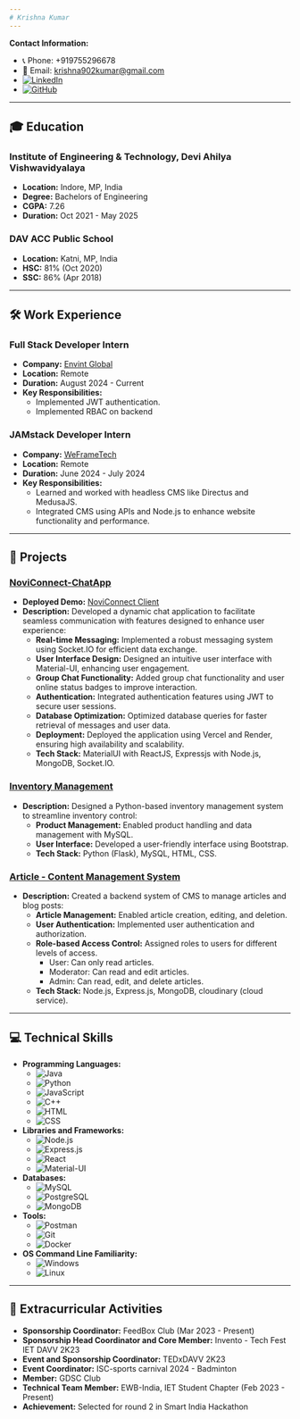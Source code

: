 ```yaml
---
# Krishna Kumar
---
```


**Contact Information:**
- 📞 Phone: +919755296678
- 📧 Email: [krishna902kumar@gmail.com](mailto:krishna902kumar@gmail.com)
- [![LinkedIn](https://img.shields.io/badge/-LinkedIn-0077B5?style=flat&logo=LinkedIn&logoColor=white)](https://www.linkedin.com/in/krishna-kumar-975b25186)
- [![GitHub](https://img.shields.io/badge/-GitHub-181717?style=flat&logo=github&logoColor=white)](https://github.com/009-KumarJi)

---

## 🎓 Education
### Institute of Engineering & Technology, Devi Ahilya Vishwavidyalaya
- **Location:** Indore, MP, India
- **Degree:** Bachelors of Engineering
- **CGPA:** 7.26
- **Duration:** Oct 2021 - May 2025

### DAV ACC Public School
- **Location:** Katni, MP, India
- **HSC:** 81% (Oct 2020)
- **SSC:** 86% (Apr 2018)

---

## 🛠️ Work Experience
### Full Stack Developer Intern
- **Company:** [Envint Global](https://envintglobal.com/)
- **Location:** Remote
- **Duration:** August 2024 - Current
- **Key Responsibilities:**
  - Implemented JWT authentication.
  - Implemented RBAC on backend

### JAMstack Developer Intern
- **Company:** [WeFrameTech](https://www.weframetech.com/)
- **Location:** Remote
- **Duration:** June 2024 - July 2024
- **Key Responsibilities:**
  - Learned and worked with headless CMS like Directus and MedusaJS.
  - Integrated CMS using APIs and Node.js to enhance website functionality and performance.

---

## 🚀 Projects
### [NoviConnect-ChatApp](https://github.com/009-KumarJi/NoviConnect) 
- **Deployed Demo:** [NoviConnect Client](https://noviconnect-client.vercel.app/)
- **Description:** Developed a dynamic chat application to facilitate seamless communication with features designed to enhance user experience:
  - **Real-time Messaging:** Implemented a robust messaging system using Socket.IO for efficient data exchange.
  - **User Interface Design:** Designed an intuitive user interface with Material-UI, enhancing user engagement.
  - **Group Chat Functionality:** Added group chat functionality and user online status badges to improve interaction.
  - **Authentication:** Integrated authentication features using JWT to secure user sessions.
  - **Database Optimization:** Optimized database queries for faster retrieval of messages and user data.
  - **Deployment:** Deployed the application using Vercel and Render, ensuring high availability and scalability.
  - **Tech Stack:** MaterialUI with ReactJS, Expressjs with Node.js, MongoDB, Socket.IO.

### [Inventory Management](https://github.com/009-KumarJi/inventory-management)
- **Description:** Designed a Python-based inventory management system to streamline inventory control:
  - **Product Management:** Enabled product handling and data management with MySQL.
  - **User Interface:** Developed a user-friendly interface using Bootstrap.
  - **Tech Stack:** Python (Flask), MySQL, HTML, CSS.

### [Article - Content Management System](https://www.github.com/009-KumarJi/article_cms)
- **Description:** Created a backend system of CMS to manage articles and blog posts:
  - **Article Management:** Enabled article creation, editing, and deletion.
  - **User Authentication:** Implemented user authentication and authorization.
  - **Role-based Access Control:** Assigned roles to users for different levels of access.
    - User: Can only read articles.
    - Moderator: Can read and edit articles.
    - Admin: Can read, edit, and delete articles.
  - **Tech Stack:** Node.js, Express.js, MongoDB, cloudinary (cloud service).

---

## 💻 Technical Skills
- **Programming Languages:** 
  - ![Java](https://img.shields.io/badge/-Java-007396?style=flat&logo=java&logoColor=white)
  - ![Python](https://img.shields.io/badge/-Python-3776AB?style=flat&logo=python&logoColor=white)
  - ![JavaScript](https://img.shields.io/badge/-JavaScript-F7DF1E?style=flat&logo=javascript&logoColor=black)
  - ![C++](https://img.shields.io/badge/-C++-00599C?style=flat&logo=cplusplus&logoColor=white)
  - ![HTML](https://img.shields.io/badge/-HTML-E34F26?style=flat&logo=html5&logoColor=white)
  - ![CSS](https://img.shields.io/badge/-CSS-1572B6?style=flat&logo=css3&logoColor=white)
- **Libraries and Frameworks:** 
  - ![Node.js](https://img.shields.io/badge/-Node.js-339933?style=flat&logo=nodedotjs&logoColor=white)
  - ![Express.js](https://img.shields.io/badge/-Express.js-000000?style=flat&logo=express&logoColor=white)
  - ![React](https://img.shields.io/badge/-React-61DAFB?style=flat&logo=react&logoColor=black)
  - ![Material-UI](https://img.shields.io/badge/-Material--UI-0081CB?style=flat&logo=material-ui&logoColor=white)
- **Databases:** 
  - ![MySQL](https://img.shields.io/badge/-MySQL-4479A1?style=flat&logo=mysql&logoColor=white)
  - ![PostgreSQL](https://img.shields.io/badge/-PostgreSQL-336791?style=flat&logo=postgresql&logoColor=white)
  - ![MongoDB](https://img.shields.io/badge/-MongoDB-47A248?style=flat&logo=mongodb&logoColor=white)
- **Tools:** 
  - ![Postman](https://img.shields.io/badge/-Postman-FF6C37?style=flat&logo=postman&logoColor=white)
  - ![Git](https://img.shields.io/badge/-Git-F05032?style=flat&logo=git&logoColor=white)
  - ![Docker](https://img.shields.io/badge/-Docker-2496ED?style=flat&logo=docker&logoColor=white)
- **OS Command Line Familiarity:** 
  - ![Windows](https://img.shields.io/badge/-Windows-0078D6?style=flat&logo=windows&logoColor=white)
  - ![Linux](https://img.shields.io/badge/-Linux-FCC624?style=flat&logo=linux&logoColor=black)

---

## 🎯 Extracurricular Activities
- **Sponsorship Coordinator:** FeedBox Club (Mar 2023 - Present)
- **Sponsorship Head Coordinator and Core Member:** Invento - Tech Fest IET DAVV 2K23
- **Event and Sponsorship Coordinator:** TEDxDAVV 2K23
- **Event Coordinator:** ISC-sports carnival 2024 - Badminton
- **Member:** GDSC Club
- **Technical Team Member:** EWB-India, IET Student Chapter (Feb 2023 - Present)
- **Achievement:** Selected for round 2 in Smart India Hackathon
